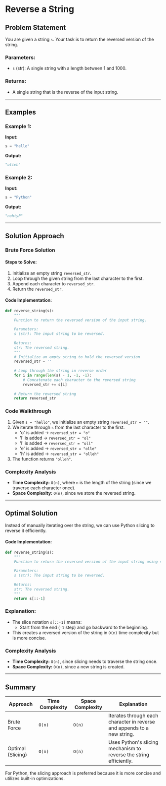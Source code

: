 # Reverse a String

## Problem Statement
You are given a string `s`. Your task is to return the reversed version of the string.

### Parameters:
- `s` (str): A single string with a length between 1 and 1000.

### Returns:
- A single string that is the reverse of the input string.

---

## Examples

### Example 1:
**Input:**
```python
s = "hello"
```
**Output:**
```python
"olleh"
```

### Example 2:
**Input:**
```python
s = "Python"
```
**Output:**
```python
"nohtyP"
```

---

## Solution Approach

### Brute Force Solution

#### Steps to Solve:
1. Initialize an empty string `reversed_str`.
2. Loop through the given string from the last character to the first.
3. Append each character to `reversed_str`.
4. Return the `reversed_str`.

#### Code Implementation:
```python
def reverse_string(s):
    """
    Function to return the reversed version of the input string.
    
    Parameters:
    s (str): The input string to be reversed.
    
    Returns:
    str: The reversed string.
    """
    # Initialize an empty string to hold the reversed version
    reversed_str = ''
    
    # Loop through the string in reverse order
    for i in range(len(s) - 1, -1, -1):
        # Concatenate each character to the reversed string
        reversed_str += s[i]
    
    # Return the reversed string
    return reversed_str
```

### Code Walkthrough
1. Given `s = "hello"`, we initialize an empty string `reversed_str = ""`.
2. We iterate through `s` from the last character to the first.
   - 'o' is added → `reversed_str = "o"`
   - 'l' is added → `reversed_str = "ol"`
   - 'l' is added → `reversed_str = "oll"`
   - 'e' is added → `reversed_str = "olle"`
   - 'h' is added → `reversed_str = "olleh"`
3. The function returns `"olleh"`.

### Complexity Analysis
- **Time Complexity:** `O(n)`, where `n` is the length of the string (since we traverse each character once).
- **Space Complexity:** `O(n)`, since we store the reversed string.

---

## Optimal Solution

Instead of manually iterating over the string, we can use Python slicing to reverse it efficiently.

#### Code Implementation:
```python
def reverse_string(s):
    """
    Function to return the reversed version of the input string using slicing.
    
    Parameters:
    s (str): The input string to be reversed.
    
    Returns:
    str: The reversed string.
    """
    return s[::-1]
```

### Explanation:
- The slice notation `s[::-1]` means:
  - Start from the end (`-1` step) and go backward to the beginning.
- This creates a reversed version of the string in `O(n)` time complexity but is more concise.

### Complexity Analysis
- **Time Complexity:** `O(n)`, since slicing needs to traverse the string once.
- **Space Complexity:** `O(n)`, since a new string is created.

---

## Summary
| Approach | Time Complexity | Space Complexity | Explanation |
|----------|----------------|------------------|-------------|
| Brute Force | `O(n)` | `O(n)` | Iterates through each character in reverse and appends to a new string. |
| Optimal (Slicing) | `O(n)` | `O(n)` | Uses Python's slicing mechanism to reverse the string efficiently. |

For Python, the slicing approach is preferred because it is more concise and utilizes built-in optimizations.
